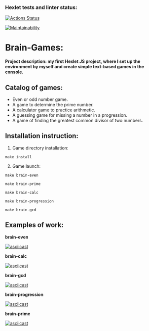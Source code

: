 ### Hexlet tests and linter status:
[![Actions Status](https://github.com/21Ner04/fullstack-javascript-project-44/workflows/hexlet-check/badge.svg)](https://github.com/21Ner04/fullstack-javascript-project-44/actions)

[![Maintainability](https://api.codeclimate.com/v1/badges/01968d1dd67f0cac8645/maintainability)](https://codeclimate.com/github/21Ner04/fullstack-javascript-project-44/maintainability)

# Brain-Games:
**Project description: my first Hexlet JS project, where I set up the environment by myself and create simple text-based games in the console.**

## Catalog of games: 
* Even or odd number game.
* A game to determine the prime number.
* A calculator game to practice arithmetic.
* A guessing game for missing a number in a progression.
* A game of finding the greatest common divisor of two numbers.

## Installation instruction:
1. Game directory installation:
```
make install
```
2. Game launch:
```
make brain-even
```
```
make brain-prime
```
```
make brain-calc
```
```
make brain-progression
```
```
make brain-gcd
```

## Examples of work: 
**brain-even**

[![asciicast](https://asciinema.org/a/584719.svg)](https://asciinema.org/a/584719)

**brain-calc**

[![asciicast](.svg)]()

**brain-gcd**

[![asciicast](.svg)]()

**brain-progression**

[![asciicast](.svg)]()

**brain-prime**

[![asciicast](.svg)]()